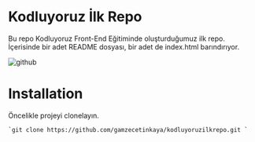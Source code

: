 # Kodluyoruz İlk Repo
Bu repo Kodluyoruz Front-End Eğitiminde oluşturduğumuz ilk repo. İçerisinde bir adet README dosyası, bir adet de index.html barındırıyor.

![github](https://user-images.githubusercontent.com/86261472/124294916-e9c0c480-db60-11eb-8374-c368e1eb1cce.png)

# Installation
Öncelikle projeyi clonelayın.

``` `git clone https://github.com/gamzecetinkaya/kodluyoruzilkrepo.git ` ```


